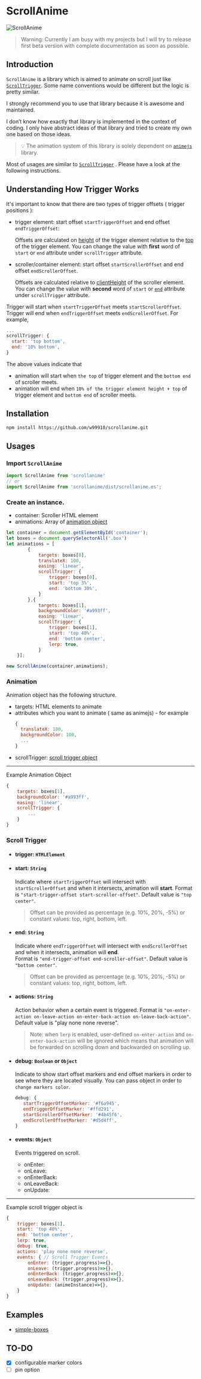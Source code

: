 # ScrollAnime

![ScrollAnime](cover.jpg)

> Warning: Currently I am busy with my projects but I will try to release first beta version with complete documentation as soon as possible. 

## Introduction

`ScrollAnime` is a library which is aimed to animate on scroll just like [`ScrollTrigger`](https://gsap.com/docs/v3/Plugins/ScrollTrigger/). Some name conventions would be different but the logic is pretty similar. 

I strongly recommend you to use that library because it is awesome and maintained. 

I don’t know how exactly that library is implemented in the context of coding. I only have abstract ideas of that library and tried to create my own one based on those ideas.

> 💡 The animation system of this library is solely dependent on [`animejs`](https://animejs.com/) library.

Most of usages are similar to [`ScrollTrigger`](https://gsap.com/docs/v3/Plugins/ScrollTrigger/) . Please have a look at the following instructions.

## Understanding How Trigger Works

It's important to know that there are two types of trigger offsets ( trigger positions ): 
- trigger element: start offset `startTriggerOffset` and end offset `endTriggerOffset`:
   
   Offsets are calculated on [height](https://developer.mozilla.org/en-US/docs/Web/CSS/height) of the trigger element relative to the [top](https://developer.mozilla.org/en-US/docs/Web/API/Window/top) of the trigger element. You can change the value with **first** word of `start` or `end` attribute under `scrollTrigger` attribute.
- scroller/container element: start offset `startScrollerOffset` and end offset `endScrollerOffset`. 
  
  Offsets are calculated relative to [clientHeight](https://developer.mozilla.org/en-US/docs/Web/API/Element/clientHeight) of the scroller element. You can change the value with **second** word of `start` or [`end`](#) attribute under `scrollTrigger` attribute.

Trigger will start when `startTriggerOffset` meets `startScrollerOffset`. 
Trigger will end when `endTriggerOffset` meets `endScrollerOffset`.
  For example,
   ```js
   ...
   scrollTrigger: {
     start: 'top bottom',
     end: '10% bottom',        
   }
   ```
  The above values indicate that 
  - animation will start when `the top` of trigger element and the `bottom end` of scroller meets.
  - animation will end when `10% of the trigger element height + top` of trigger element and `bottom end` of scroller meets.
## Installation

```bash
npm install https://github.com/w99910/scrollanime.git
```

## Usages

### Import `ScrollAnime` 
```js
import ScrollAnime from 'scrollanime' 
// or 
import ScrollAnime from 'scrollanime/dist/scrollanime.es';
```

### Create an instance. 
  - container: Scroller HTML element
  - animations: Array of [animation object](#animation)

```js
let container = document.getElementById('container');
let boxes = document.querySelectorAll('.box')
let animations = [
        {
            targets: boxes[0],
            translateX: 100,
            easing: 'linear',
            scrollTrigger: {
                trigger: boxes[0],
                start: 'top 3%',
                end: 'bottom 30%',
            }
        },{
            targets: boxes[1],
            backgroundColor: '#a993ff',
            easing: 'linear',
            scrollTrigger: {
                trigger: boxes[1],
                start: 'top 40%',
                end: 'bottom center',
                lerp: true,
            }
    }];

new ScrollAnime(container,animations);
```
### Animation
Animation object has the following structure.
- targets: HTML elements to animate
- attributes which you want to animate ( same as animejs) - for example 
  ```js
  {
    translateX: 100,
    backgroundColor: 100,
    ...
  }
  ```
- scrollTrigger: [scroll trigger object](#scroll-trigger)
---
Example Animation Object
```js
{
    targets: boxes[1],
    backgroundColor: '#a993ff',
    easing: 'linear',
    scrollTrigger: {
        ...
    }
}
```

### Scroll Trigger

- #### trigger: `HTMLElement`
  
- #### start: `String`

  Indicate where `startTriggerOffset` will intersect with `startScrollerOffset` and when it intersects, animation will **start**. 
  Format is `"start-trigger-offset start-scroller-offset"`.
  Default value is `"top center"`.
  > Offset can be provided as percentage (e.g. 10%, 20%, -5%) or constant values: top, right, bottom, left.

- #### end: `String`

  Indicate where `endTriggerOffset` will intersect with `endScrollerOffset` and when it intersects, animation will **end**.  
  Format is `"end-trigger-offset end-scroller-offset"`.
  Default value is `"bottom center"`. 
  > Offset can be provided as percentage (e.g. 10%, 20%, -5%) or constant values: top, right, bottom, left.

- #### actions: `String`

  Action behavior when a certain event is triggered. Format is `"on-enter-action on-leave-action on-enter-back-action on-leave-back-action"`. Default value is "play none none reverse".
  > Note: when `lerp` is enabled, user-defined `on-enter-action` and `on-enter-back-action` will be ignored which means that animation will be forwarded on scrolling down and backwarded on scrolling up.

- #### debug: `Boolean` or `Object`

  Indicate to show start offset markers and end offset markers in order to see where they are located visually. 
  You can pass object in order to `change markers color`.
  ```js
  debug: { 
     startTriggerOffsetMarker: '#f6a945',
     endTriggerOffsetMarker: '#ffd291',
     startScrollerOffsetMarker: '#4b45f6',
     endScrollerOffsetMarker: '#d5d4ff',
  }
  ```

- #### events: `Object`

  Events triggered on scroll.
  - onEnter: 
  - onLeave: 
  - onEnterBack:
  - onLeaveBack:
  - onUpdate:
---
Example scroll trigger object is
```js
{
    trigger: boxes[1],
    start: 'top 40%',
    end: 'bottom center',
    lerp: true,
    debug: true,
    actions: 'play none none reverse',      
    events: { // Scroll Trigger Events
        onEnter: (trigger,progress)=>{}, 
        onLeave: (trigger,progress)=>{},
        onEnterBack: (trigger,progress)=>{},
        onLeaveBack: (trigger,progress)=>{},
        onUpdate: (animeInstance)=>{},
    }
}
```

## Examples

- [simple-boxes](./examples/simple-boxes.html)

## TO-DO

- [x] configurable marker colors 
- [ ] pin option